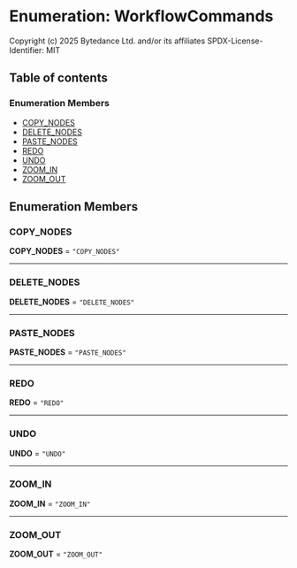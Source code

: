 # Enumeration: WorkflowCommands

Copyright (c) 2025 Bytedance Ltd. and/or its affiliates
SPDX-License-Identifier: MIT

## Table of contents

### Enumeration Members

* [COPY\_NODES](/auto-docs/free-layout-editor/enums/WorkflowCommands.md#copy_nodes)
* [DELETE\_NODES](/auto-docs/free-layout-editor/enums/WorkflowCommands.md#delete_nodes)
* [PASTE\_NODES](/auto-docs/free-layout-editor/enums/WorkflowCommands.md#paste_nodes)
* [REDO](/auto-docs/free-layout-editor/enums/WorkflowCommands.md#redo)
* [UNDO](/auto-docs/free-layout-editor/enums/WorkflowCommands.md#undo)
* [ZOOM\_IN](/auto-docs/free-layout-editor/enums/WorkflowCommands.md#zoom_in)
* [ZOOM\_OUT](/auto-docs/free-layout-editor/enums/WorkflowCommands.md#zoom_out)

## Enumeration Members

### COPY\_NODES

**COPY\_NODES** = `"COPY_NODES"`

***

### DELETE\_NODES

**DELETE\_NODES** = `"DELETE_NODES"`

***

### PASTE\_NODES

**PASTE\_NODES** = `"PASTE_NODES"`

***

### REDO

**REDO** = `"REDO"`

***

### UNDO

**UNDO** = `"UNDO"`

***

### ZOOM\_IN

**ZOOM\_IN** = `"ZOOM_IN"`

***

### ZOOM\_OUT

**ZOOM\_OUT** = `"ZOOM_OUT"`
